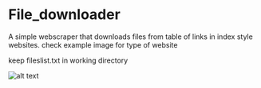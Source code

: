# File_downloader
A simple webscraper that downloads files from table of links in index style websites. check example image for type of website

keep fileslist.txt in working directory

![alt text](https://docs.typo3.org/m/typo3/guide-security/8.7/en-us/_images/directory-indexing.png)
